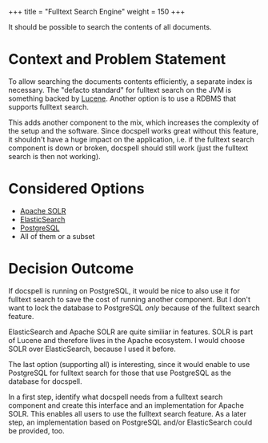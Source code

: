 +++
title = "Fulltext Search Engine"
weight = 150
+++

It should be possible to search the contents of all documents.

# Context and Problem Statement

To allow searching the documents contents efficiently, a separate
index is necessary. The "defacto standard" for fulltext search on the
JVM is something backed by [Lucene](https://lucene.apache.org).
Another option is to use a RDBMS that supports fulltext search.

This adds another component to the mix, which increases the complexity
of the setup and the software. Since docspell works great without this
feature, it shouldn't have a huge impact on the application, i.e. if
the fulltext search component is down or broken, docspell should still
work (just the fulltext search is then not working).

# Considered Options

* [Apache SOLR](https://solr.apache.org)
* [ElasticSearch](https://www.elastic.co/elasticsearch/)
* [PostgreSQL](https://www.postgresql.org/docs/12/textsearch.html)
* All of them or a subset

# Decision Outcome

If docspell is running on PostgreSQL, it would be nice to also use it
for fulltext search to save the cost of running another component. But
I don't want to lock the database to PostgreSQL *only* because of the
fulltext search feature.

ElasticSearch and Apache SOLR are quite similiar in features. SOLR is
part of Lucene and therefore lives in the Apache ecosystem. I would
choose SOLR over ElasticSearch, because I used it before.

The last option (supporting all) is interesting, since it would enable
to use PostgreSQL for fulltext search for those that use PostgreSQL as
the database for docspell.

In a first step, identify what docspell needs from a fulltext search
component and create this interface and an implementation for Apache
SOLR. This enables all users to use the fulltext search feature. As a
later step, an implementation based on PostgreSQL and/or ElasticSearch
could be provided, too.
